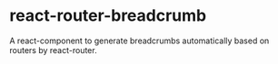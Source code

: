 # react-router-breadcrumb
A react-component to generate breadcrumbs automatically based on routers by react-router.
